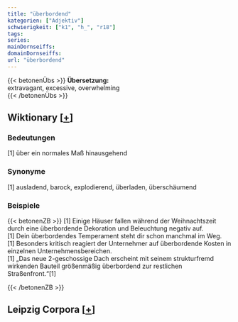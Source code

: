 ```yaml
---
title: "überbordend"
kategorien: ["Adjektiv"]
schwierigkeit: ["k1", "h_", "r18"]
tags:
series:
mainDornseiffs:
domainDornseiffs:
url: "überbordend"
---
```


{{< betonenÜbs >}}
**Übersetzung:**  
extravagant, excessive, overwhelming  
{{< /betonenÜbs >}}

## Wiktionary [[+](https://de.wiktionary.org/wiki/überbordend)]

### Bedeutungen
[1] über ein normales Maß hinausgehend  

### Synonyme
[1] ausladend, barock, explodierend, überladen, überschäumend  

### Beispiele
{{< betonenZB >}}
[1] Einige Häuser fallen während der Weihnachtszeit durch eine überbordende Dekoration und Beleuchtung negativ auf.  
[1] Dein überbordendes Temperament steht dir schon manchmal im Weg.  
[1] Besonders kritisch reagiert der Unternehmer auf überbordende Kosten in einzelnen Unternehmensbereichen.  
[1] „Das neue 2-geschossige Dach erscheint mit seinem strukturfremd wirkenden Bauteil größenmäßig überbordend zur restlichen Straßenfront.“[1]  

{{< /betonenZB >}}

## Leipzig Corpora [[+](https://corpora.uni-leipzig.de/en/res?word=überbordend&corpusId=deu_newscrawl-public_2018)]

